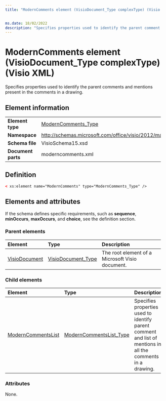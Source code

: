 ```yaml
---
title: "ModernComments element (VisioDocument_Type complexType) (Visio XML)"
 

ms.date: 18/02/2022
description: "Specifies properties used to identify the parent comment and mentions present in the comments in a drawing."
---
```


# ModernComments element (VisioDocument_Type complexType) (Visio XML)

Specifies properties used to identify the parent comments and mentions present in the comments in a drawing.
  
## Element information

|||
|:-----|:-----|
|**Element type** <br/> |[ModernComments_Type](modernComments_type-complextypevisio-xml.md) <br/> |
|**Namespace** <br/> |http://schemas.microsoft.com/office/visio/2012/main  <br/> |
|**Schema file** <br/> |VisioSchema15.xsd  <br/> |
|**Document parts** <br/> |moderncomments.xml  <br/> |
   
## Definition

```XML
< xs:element name="ModernComments" type="ModernComments_Type" />
```

## Elements and attributes

If the schema defines specific requirements, such as **sequence**, **minOccurs**, **maxOccurs**, and **choice**, see the definition section. 
  
### Parent elements

|**Element**|**Type**|**Description**|
|:-----|:-----|:-----|
|[VisioDocument](visiodocument-elementvisio-xml.md) <br/> |[VisioDocument_Type](visiodocument_type-complextypevisio-xml.md) <br/> |The root element of a Microsoft Visio document. |
  
### Child elements

|**Element**|**Type**|**Description**|
|:-----|:-----|:-----|
|[ModernCommentsList](moderncommentslist-element-modernComments_type-complextypevisio-xml.md) <br/> |[ModernCommentsList_Type](moderncommentslist_type-complextypevisio-xml.md) <br/> |Specifies properties used to identify parent comment and list of mentions in all the comments in a drawing.  |
   
### Attributes

None.
  

